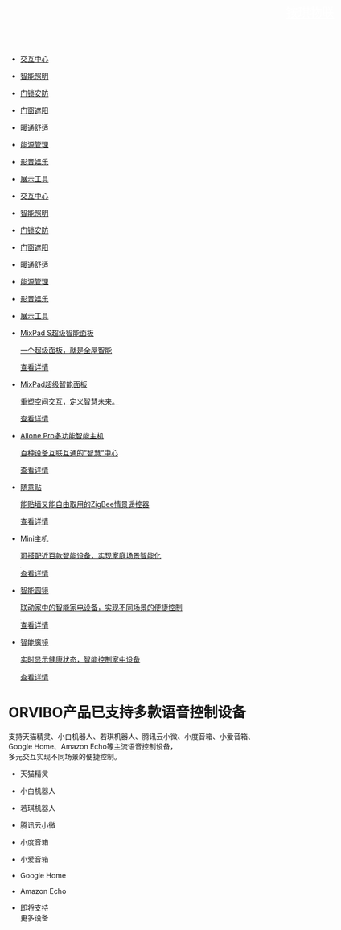 <html lang="zh-CN" xml:lang="zh-CN">
 <head>
  <meta charset="UTF-8" />
  <title>智能照明系统，智能安防系统，智能影音系统，门窗遮阳系统|铵琪物联</title>
  <link rel="stylesheet" type="text/css" href="global_ch-c3fd5368e5.css" />
  <link rel="stylesheet" type="text/css" href="orvibo-058bcc0a63.css" />
  <link rel="stylesheet" type="text/css" href="product_list-7f1b9b8c90.css" />

 </head>
 <body>
  <header class="header">
   <div class="content clear" style="width:1200px;min-width: 1200px;padding:0">
    <a href="anqi.link" style="line-height: 50px; color:white;font-size:24px;">铵琪物联</a>
   </div>
  </header>
  <div class="product_list_container">
   <nav id="top_icon_nav">
    <ul class="clear nav">
     <li onclick="initPage(6);" data-tab="6" class="active"><a href="#6"><i class="icon1"></i><p>交互中心</p></a></li>
     <li onclick="initPage(1);" data-tab="1" class=""><a href="#1"><i class="icon2"></i><p>智能照明</p></a></li>
     <li onclick="initPage(2);" data-tab="2" class=""><a href="#2"><i class="icon3"></i><p>门锁安防</p></a></li>
     <li onclick="initPage(3);" data-tab="3"><a href="#3"><i class="icon4"></i><p>门窗遮阳</p></a></li>
     <li onclick="initPage(4);" data-tab="4"><a href="#4"><i class="icon5"></i><p>暖通舒适</p></a></li>
     <li onclick="initPage(7);" data-tab="7"><a href="#7"><i class="icon6"></i><p>能源管理</p></a></li>
     <li onclick="initPage(5);" data-tab="5"><a href="#5"><i class="icon7"></i><p>影音娱乐</p></a></li>
     <li onclick="initPage(8);" data-tab="8" style="margin-right: 0;"><a href="#8"><i class="icon8"></i><p>展示工具</p></a></li>
    </ul>
   </nav>
   <nav class="top_nav" id="top_nav">
    <ul class="clear nav">
     <li onclick="initPage(6);" data-tab="6" class="active"><a href="#6"><p>交互中心</p></a></li>
     <li onclick="initPage(1);" data-tab="1" class=""><a href="#1"><p>智能照明</p></a></li>
     <li onclick="initPage(2);" data-tab="2" class=""><a href="#2"><p>门锁安防</p></a></li>
     <li onclick="initPage(3);" data-tab="3"><a href="#3"><p>门窗遮阳</p></a></li>
     <li onclick="initPage(4);" data-tab="4"><a href="#4"><p>暖通舒适</p></a></li>
     <li onclick="initPage(7);" data-tab="7"><a href="#7"><p>能源管理</p></a></li>
     <li onclick="initPage(5);" data-tab="5"><a href="#5"><p>影音娱乐</p></a></li>
     <li onclick="initPage(8);" data-tab="8" style="margin-right: 0;"><a href="#8"><p>展示工具</p></a></li>
    </ul>
   </nav>
   <div class="main clear">
    <div class="list" data-id="6" style="display: block;">
     <ul class="clear">
      <li class="clear"><a href="/cn/product/mixpad_s.html" class="block">
        <div class="left">
         <p class="title">MixPad S超级智能面板</p>
         <p class="text">一个超级面板，就是全屋智能</p>
        </div>
        <div class="right">
         <img class="lazy" data-original="https://static.orvibo.com/guanwang_second/front/common/images/product_cover/mixpad_s-2b7567fb69.jpg" alt="" src="https://static.orvibo.com/guanwang_second/front/common/images/product_cover/mixpad_s-2b7567fb69.jpg" style="" />
        </div></a><a href="/cn/product/mixpad_s.html" class="button">查看详情</a></li>
      <li class="clear"><a href="/cn/product/mixpad.html" class="block">
        <div class="left">
         <p class="title">MixPad超级智能面板</p>
         <p class="text">重塑空间交互，定义智慧未来。</p>
        </div>
        <div class="right">
         <img class="lazy" data-original="https://static.orvibo.com/guanwang_second/front/common/images/product_cover/105-ef7d65c6d9.jpg" alt="" src="https://static.orvibo.com/guanwang_second/front/common/images/product_cover/105-ef7d65c6d9.jpg" style="" />
        </div></a><a href="/cn/product/mixpad.html" class="button">查看详情</a></li>
      <li class="clear"><a href="/cn/product/allonePro.html" class="block">
        <div class="left">
         <p class="title">Allone Pro多功能智能主机</p>
         <p class="text">百种设备互联互通的“智慧“中心</p>
        </div>
        <div class="right">
         <img class="lazy" data-original="https://static.orvibo.com/guanwang_second/front/common/images/product_cover/102-3a0755ad98.jpg" alt="" src="https://static.orvibo.com/guanwang_second/front/common/images/product_cover/102-3a0755ad98.jpg" style="" />
        </div></a><a href="/cn/product/allonePro.html" class="button">查看详情</a></li>
      <li class="clear"><a href="/cn/product/tie.html" class="block">
        <div class="left">
         <p class="title">随意贴</p>
         <p class="text">能贴墙又能自由取用的ZigBee情景遥控器</p>
        </div>
        <div class="right">
         <img class="lazy" data-original="https://static.orvibo.com/guanwang_second/front/common/images/product_cover/103-4575f05adc.jpg" alt="" src="https://static.orvibo.com/guanwang_second/front/common/images/product_cover/103-4575f05adc.jpg" style="" />
        </div></a><a href="/cn/product/tie.html" class="button">查看详情</a></li>
      <li class="clear"><a href="/cn/product/miniHost.html" class="block">
        <div class="left">
         <p class="title">Mini主机</p>
         <p class="text">可搭配近百款智能设备，实现家庭场景智能化</p>
        </div>
        <div class="right">
         <img class="lazy" data-original="https://static.orvibo.com/guanwang_second/front/common/images/product_cover/101-a86253e8b4.jpg" alt="" src="data:image/png;base64,iVBORw0KGgoAAAANSUhEUgAAAAEAAAABCAYAAAAfFcSJAAAAAXNSR0IArs4c6QAAAARnQU1BAACxjwv8YQUAAAAJcEhZcwAADsQAAA7EAZUrDhsAAAANSURBVBhXYzh8+PB/AAffA0nNPuCLAAAAAElFTkSuQmCC" />
        </div></a><a href="/cn/product/miniHost.html" class="button">查看详情</a></li>
      <li class="clear"><a href="/cn/product/roundmirror.html" class="block">
        <div class="left">
         <p class="title">智能圆镜</p>
         <p class="text">联动家中的智能家电设备，实现不同场景的便捷控制</p>
        </div>
        <div class="right">
         <img class="lazy" data-original="https://static.orvibo.com/guanwang_second/front/common/images/product_cover/108-258e61781a.jpg" alt="" src="data:image/png;base64,iVBORw0KGgoAAAANSUhEUgAAAAEAAAABCAYAAAAfFcSJAAAAAXNSR0IArs4c6QAAAARnQU1BAACxjwv8YQUAAAAJcEhZcwAADsQAAA7EAZUrDhsAAAANSURBVBhXYzh8+PB/AAffA0nNPuCLAAAAAElFTkSuQmCC" />
        </div></a><a href="/cn/product/roundmirror.html" class="button">查看详情</a></li>
      <li class="clear"><a href="/cn/product/mirror.html" class="block">
        <div class="left">
         <p class="title">智能魔镜</p>
         <p class="text">实时显示健康状态，智能控制家中设备</p>
        </div>
        <div class="right">
         <img class="lazy" data-original="https://static.orvibo.com/guanwang_second/front/common/images/product_cover/104-c0e6a79247.jpg" alt="" src="data:image/png;base64,iVBORw0KGgoAAAANSUhEUgAAAAEAAAABCAYAAAAfFcSJAAAAAXNSR0IArs4c6QAAAARnQU1BAACxjwv8YQUAAAAJcEhZcwAADsQAAA7EAZUrDhsAAAANSURBVBhXYzh8+PB/AAffA0nNPuCLAAAAAElFTkSuQmCC" />
        </div></a><a href="/cn/product/mirror.html" class="button">查看详情</a></li>
     </ul>
    </div>
    <div class="list" data-id="1" style="display: none;">
     <ul class="clear">
      <li class="clear"><a href="/cn/product/jirui.html" class="block">
        <div class="left">
         <p class="title">极锐系列智能开关</p>
         <p class="text">一万小时打造的智能开关，媲美iPhone工艺和品质</p>
        </div>
        <div class="right">
         <img class="lazy" data-original="https://static.orvibo.com/guanwang_second/front/common/images/product_cover/201-4df8b832d0.jpg" alt="" src="https://static.orvibo.com/guanwang_second/front/common/images/product_cover/201-4df8b832d0.jpg" style="" />
        </div></a><a href="/cn/product/jirui.html" class="button">查看详情</a></li>
      <li class="clear"><a href="/cn/product/lightstripe.html" class="block">
        <div class="left">
         <p class="title">智能幻彩灯带</p>
         <p class="text">主照明级别高亮度输出，AI智能识音，光随乐动</p>
        </div>
        <div class="right">
         <img class="lazy" data-original="https://static.orvibo.com/guanwang_second/front/common/images/product_cover/216-313ad51bb5.jpg" alt="" src="https://static.orvibo.com/guanwang_second/front/common/images/product_cover/216-313ad51bb5.jpg" style="" />
        </div></a><a href="/cn/product/lightstripe.html" class="button">查看详情</a></li>
      <li class="clear"><a href="/cn/product/touchclassic.html" class="block">
        <div class="left">
         <p class="title">Touch Classic系列智能开关</p>
         <p class="text">3D深度钢化玻璃面板，0.3毫秒极速响应，一键开关全屋灯光</p>
        </div>
        <div class="right">
         <img class="lazy" data-original="https://static.orvibo.com/guanwang_second/front/common/images/product_cover/202-69e1045dc5.jpg" alt="" src="https://static.orvibo.com/guanwang_second/front/common/images/product_cover/202-69e1045dc5.jpg" style="" />
        </div></a><a href="/cn/product/touchclassic.html" class="button">查看详情</a></li>
      <li class="clear"><a href="/cn/product/jiguang.html" class="block">
        <div class="left">
         <p class="title">极光系列智能开关</p>
         <p class="text">精雕工艺超薄玻璃面板，通透蓝色夜光</p>
        </div>
        <div class="right">
         <img class="lazy" data-original="https://static.orvibo.com/guanwang_second/front/common/images/product_cover/203-22dfe92e33.jpg" alt="" src="https://static.orvibo.com/guanwang_second/front/common/images/product_cover/203-22dfe92e33.jpg" style="" />
        </div></a><a href="/cn/product/jiguang.html" class="button">查看详情</a></li>
      <li class="clear"><a href="/cn/product/baijin.html" class="block">
        <div class="left">
         <p class="title">白金系列智能开关</p>
         <p class="text">宛若白色钢琴烤漆机身，高灵敏电容式触摸</p>
        </div>
        <div class="right">
         <img class="lazy" data-original="https://static.orvibo.com/guanwang_second/front/common/images/product_cover/204-4d2b3646ae.jpg" alt="" src="data:image/png;base64,iVBORw0KGgoAAAANSUhEUgAAAAEAAAABCAYAAAAfFcSJAAAAAXNSR0IArs4c6QAAAARnQU1BAACxjwv8YQUAAAAJcEhZcwAADsQAAA7EAZUrDhsAAAANSURBVBhXYzh8+PB/AAffA0nNPuCLAAAAAElFTkSuQmCC" />
        </div></a><a href="/cn/product/baijin.html" class="button">查看详情</a></li>
      <li class="clear"><a href="/cn/product/rgb_controller.html" class="block">
        <div class="left">
         <p class="title">RGB控制盒</p>
         <p class="text">轻松调节灯光的颜色和色温</p>
        </div>
        <div class="right">
         <img class="lazy" data-original="https://static.orvibo.com/guanwang_second/front/common/images/product_cover/215-3b8d488cc5.jpg" alt="" src="data:image/png;base64,iVBORw0KGgoAAAANSUhEUgAAAAEAAAABCAYAAAAfFcSJAAAAAXNSR0IArs4c6QAAAARnQU1BAACxjwv8YQUAAAAJcEhZcwAADsQAAA7EAZUrDhsAAAANSURBVBhXYzh8+PB/AAffA0nNPuCLAAAAAElFTkSuQmCC" />
        </div></a><a href="/cn/product/rgb_controller.html" class="button">查看详情</a></li>
     </ul>
    </div>
    <div class="list" data-id="2" style="display: none;">
     <ul class="clear">
      <li class="clear"><a href="/cn/product/c1/index.html" class="block">
        <div class="left">
         <p class="title">智能门锁 C1</p>
         <p class="text">9大硬科技，创造极致安全和智能体验</p>
        </div>
        <div class="right">
         <img class="lazy" data-original="https://static.orvibo.com/guanwang_second/front/common/images/product_cover/C1-d77500a908.jpg" alt="" src="https://static.orvibo.com/guanwang_second/front/common/images/product_cover/C1-d77500a908.jpg" style="" />
        </div></a><a href="/cn/product/c1/index.html" class="button">查看详情</a></li>
      <li class="clear"><a href="/cn/product/t1/index.html" class="block">
        <div class="left">
         <p class="title">智能门锁 T1</p>
         <p class="text">0.3秒极速解锁，500天超长续航，255个扩展传感器，iF金奖团队设计</p>
        </div>
        <div class="right">
         <img class="lazy" data-original="https://static.orvibo.com/guanwang_second/front/common/images/product_cover/301-a51f36c452.jpg" alt="" src="https://static.orvibo.com/guanwang_second/front/common/images/product_cover/301-a51f36c452.jpg" style="" />
        </div></a><a href="/cn/product/t1/index.html" class="button">查看详情</a></li>
      <li class="clear"><a href="/cn/product/t1c/index.html" class="block">
        <div class="left">
         <p class="title">智能门锁 T1C</p>
         <p class="text">极致安全，气质不凡</p>
        </div>
        <div class="right">
         <img class="lazy" data-original="https://static.orvibo.com/guanwang_second/front/common/images/product_cover/319-f48813e77f.jpg" alt="" src="https://static.orvibo.com/guanwang_second/front/common/images/product_cover/319-f48813e77f.jpg" style="" />
        </div></a><a href="/cn/product/t1c/index.html" class="button">查看详情</a></li>
      <li class="clear"><a href="/cn/product/xiaoou.html" class="block">
        <div class="left">
         <p class="title">小欧智能摄像机</p>
         <p class="text">能听能说能看，手机远程观看</p>
        </div>
        <div class="right">
         <img class="lazy" data-original="https://static.orvibo.com/guanwang_second/front/common/images/product_cover/303-5b103aa78e.jpg" alt="" src="https://static.orvibo.com/guanwang_second/front/common/images/product_cover/303-5b103aa78e.jpg" style="" />
        </div></a><a href="/cn/product/xiaoou.html" class="button">查看详情</a></li>
      <li class="clear"><a href="/cn/product/yuntai.html" class="block">
        <div class="left">
         <p class="title">智能云台摄像机</p>
         <p class="text">高清画质 360&deg;全景巡航 ，看得清更看得全</p>
        </div>
        <div class="right">
         <img class="lazy" data-original="https://static.orvibo.com/guanwang_second/front/common/images/product_cover/304-b3cdbd0735.jpg" alt="" src="data:image/png;base64,iVBORw0KGgoAAAANSUhEUgAAAAEAAAABCAYAAAAfFcSJAAAAAXNSR0IArs4c6QAAAARnQU1BAACxjwv8YQUAAAAJcEhZcwAADsQAAA7EAZUrDhsAAAANSURBVBhXYzh8+PB/AAffA0nNPuCLAAAAAElFTkSuQmCC" />
        </div></a><a href="/cn/product/yuntai.html" class="button">查看详情</a></li>
      <li class="clear"><a href="/cn/product/chuanganqi.html" class="block">
        <div class="left">
         <p class="title">传感器接入盒</p>
         <p class="text">可让传统有线传感器与欧瑞博支持的智能产品实现互联互通</p>
        </div>
        <div class="right">
         <img class="lazy" data-original="https://static.orvibo.com/guanwang_second/front/common/images/product_cover/305-3b8d488cc5.jpg" alt="" src="data:image/png;base64,iVBORw0KGgoAAAANSUhEUgAAAAEAAAABCAYAAAAfFcSJAAAAAXNSR0IArs4c6QAAAARnQU1BAACxjwv8YQUAAAAJcEhZcwAADsQAAA7EAZUrDhsAAAANSURBVBhXYzh8+PB/AAffA0nNPuCLAAAAAElFTkSuQmCC" />
        </div></a><a href="/cn/product/chuanganqi.html" class="button">查看详情</a></li>
      <li class="clear"><a href="/cn/product/safepackage.html" class="block">
        <div class="left">
         <p class="title">安防套件</p>
         <p class="text">全方位守护家庭安全</p>
        </div>
        <div class="right">
         <img class="lazy" data-original="https://static.orvibo.com/guanwang_second/front/common/images/product_cover/302-415a29de40.jpg" alt="" src="data:image/png;base64,iVBORw0KGgoAAAANSUhEUgAAAAEAAAABCAYAAAAfFcSJAAAAAXNSR0IArs4c6QAAAARnQU1BAACxjwv8YQUAAAAJcEhZcwAADsQAAA7EAZUrDhsAAAANSURBVBhXYzh8+PB/AAffA0nNPuCLAAAAAElFTkSuQmCC" />
        </div></a><a href="/cn/product/safepackage.html" class="button">查看详情</a></li>
      <li class="clear"><a href="/cn/product/doorsensor.html" class="block">
        <div class="left">
         <p class="title">门窗传感器</p>
         <p class="text">时刻感应门窗的开关状态</p>
        </div>
        <div class="right">
         <img class="lazy" data-original="https://static.orvibo.com/guanwang_second/front/common/images/product_cover/307-d9e32d883f.jpg" alt="" src="data:image/png;base64,iVBORw0KGgoAAAANSUhEUgAAAAEAAAABCAYAAAAfFcSJAAAAAXNSR0IArs4c6QAAAARnQU1BAACxjwv8YQUAAAAJcEhZcwAADsQAAA7EAZUrDhsAAAANSURBVBhXYzh8+PB/AAffA0nNPuCLAAAAAElFTkSuQmCC" />
        </div></a><a href="/cn/product/doorsensor.html" class="button">查看详情</a></li>
      <li class="clear"><a href="/cn/product/bodysensor.html" class="block">
        <div class="left">
         <p class="title">人体传感器</p>
         <p class="text">灵敏感应异常移动</p>
        </div>
        <div class="right">
         <img class="lazy" data-original="https://static.orvibo.com/guanwang_second/front/common/images/product_cover/306-3ff76e1b0a.jpg" alt="" src="data:image/png;base64,iVBORw0KGgoAAAANSUhEUgAAAAEAAAABCAYAAAAfFcSJAAAAAXNSR0IArs4c6QAAAARnQU1BAACxjwv8YQUAAAAJcEhZcwAADsQAAA7EAZUrDhsAAAANSURBVBhXYzh8+PB/AAffA0nNPuCLAAAAAElFTkSuQmCC" />
        </div></a><a href="/cn/product/bodysensor.html" class="button">查看详情</a></li>
      <li class="clear"><a href="/cn/product/temp_hum_sensor.html" class="block">
        <div class="left">
         <p class="title">温湿度传感器</p>
         <p class="text">实时感应室内温湿度，联动创造舒适家居环境</p>
        </div>
        <div class="right">
         <img class="lazy" data-original="https://static.orvibo.com/guanwang_second/front/common/images/product_cover/308-68a450fefc.jpg" alt="" src="data:image/png;base64,iVBORw0KGgoAAAANSUhEUgAAAAEAAAABCAYAAAAfFcSJAAAAAXNSR0IArs4c6QAAAARnQU1BAACxjwv8YQUAAAAJcEhZcwAADsQAAA7EAZUrDhsAAAANSURBVBhXYzh8+PB/AAffA0nNPuCLAAAAAElFTkSuQmCC" />
        </div></a><a href="/cn/product/temp_hum_sensor.html" class="button">查看详情</a></li>
      <li class="clear"><a href="/cn/product/co_alarm.html" class="block">
        <div class="left">
         <p class="title">智能一氧化碳报警器</p>
         <p class="text">灵敏检测一氧化碳浓度，异常立即报警提醒</p>
        </div>
        <div class="right">
         <img class="lazy" data-original="https://static.orvibo.com/guanwang_second/front/common/images/product_cover/309-1c51a9f46e.jpg" alt="" src="data:image/png;base64,iVBORw0KGgoAAAANSUhEUgAAAAEAAAABCAYAAAAfFcSJAAAAAXNSR0IArs4c6QAAAARnQU1BAACxjwv8YQUAAAAJcEhZcwAADsQAAA7EAZUrDhsAAAANSURBVBhXYzh8+PB/AAffA0nNPuCLAAAAAElFTkSuQmCC" />
        </div></a><a href="/cn/product/co_alarm.html" class="button">查看详情</a></li>
      <li class="clear"><a href="/cn/product/gas_sensor.html" class="block">
        <div class="left">
         <p class="title">智能可燃气体传感器</p>
         <p class="text">检测燃气浓度，超大音鸣报警，异常早知晓</p>
        </div>
        <div class="right">
         <img class="lazy" data-original="https://static.orvibo.com/guanwang_second/front/common/images/product_cover/311-77e487fd32.jpg" alt="" src="data:image/png;base64,iVBORw0KGgoAAAANSUhEUgAAAAEAAAABCAYAAAAfFcSJAAAAAXNSR0IArs4c6QAAAARnQU1BAACxjwv8YQUAAAAJcEhZcwAADsQAAA7EAZUrDhsAAAANSURBVBhXYzh8+PB/AAffA0nNPuCLAAAAAElFTkSuQmCC" />
        </div></a><a href="/cn/product/gas_sensor.html" class="button">查看详情</a></li>
      <li class="clear"><a href="/cn/product/photoelectric_alarm.html" class="block">
        <div class="left">
         <p class="title">智能光电烟雾报警器</p>
         <p class="text">实时监测烟雾发生，阻止危险扩散蔓延</p>
        </div>
        <div class="right">
         <img class="lazy" data-original="https://static.orvibo.com/guanwang_second/front/common/images/product_cover/312-cddf176d22.jpg" alt="" src="data:image/png;base64,iVBORw0KGgoAAAANSUhEUgAAAAEAAAABCAYAAAAfFcSJAAAAAXNSR0IArs4c6QAAAARnQU1BAACxjwv8YQUAAAAJcEhZcwAADsQAAA7EAZUrDhsAAAANSURBVBhXYzh8+PB/AAffA0nNPuCLAAAAAElFTkSuQmCC" />
        </div></a><a href="/cn/product/photoelectric_alarm.html" class="button">查看详情</a></li>
      <li class="clear"><a href="/cn/product/water_alarm.html" class="block">
        <div class="left">
         <p class="title">智能水浸报警器</p>
         <p class="text">实时感应水体，联动传感解决溢水漏水难题</p>
        </div>
        <div class="right">
         <img class="lazy" data-original="https://static.orvibo.com/guanwang_second/front/common/images/product_cover/313-ce5311b947.jpg" alt="" src="data:image/png;base64,iVBORw0KGgoAAAANSUhEUgAAAAEAAAABCAYAAAAfFcSJAAAAAXNSR0IArs4c6QAAAARnQU1BAACxjwv8YQUAAAAJcEhZcwAADsQAAA7EAZUrDhsAAAANSURBVBhXYzh8+PB/AAffA0nNPuCLAAAAAElFTkSuQmCC" />
        </div></a><a href="/cn/product/water_alarm.html" class="button">查看详情</a></li>
      <li class="clear"><a href="/cn/product/sos.html" class="block">
        <div class="left">
         <p class="title">SOS紧急按钮</p>
         <p class="text">当老人小孩遇险，一键紧急求救</p>
        </div>
        <div class="right">
         <img class="lazy" data-original="https://static.orvibo.com/guanwang_second/front/common/images/product_cover/314-b4fea762af.jpg" alt="" src="data:image/png;base64,iVBORw0KGgoAAAANSUhEUgAAAAEAAAABCAYAAAAfFcSJAAAAAXNSR0IArs4c6QAAAARnQU1BAACxjwv8YQUAAAAJcEhZcwAADsQAAA7EAZUrDhsAAAANSURBVBhXYzh8+PB/AAffA0nNPuCLAAAAAElFTkSuQmCC" />
        </div></a><a href="/cn/product/sos.html" class="button">查看详情</a></li>
     </ul>
    </div>
    <div class="list" data-id="4" style="display: none;">
     <ul class="clear">
      <li class="clear"><a href="/cn/product/airmasterpro.html" class="block">
        <div class="left">
         <p class="title">AirMaster 中央空调智能升级套件</p>
         <p class="text">让中央空调用户得到超乎想象的便捷</p>
        </div>
        <div class="right">
         <img class="lazy" data-original="https://static.orvibo.com/guanwang_second/front/common/images/product_cover/505-1f962bf5b8.jpg" alt="" src="data:image/png;base64,iVBORw0KGgoAAAANSUhEUgAAAAEAAAABCAYAAAAfFcSJAAAAAXNSR0IArs4c6QAAAARnQU1BAACxjwv8YQUAAAAJcEhZcwAADsQAAA7EAZUrDhsAAAANSURBVBhXYzh8+PB/AAffA0nNPuCLAAAAAElFTkSuQmCC" />
        </div></a><a href="/cn/product/airmasterpro.html" class="button">查看详情</a></li>
      <li class="clear"><a href="/cn/product/air_pannel.html" class="block">
        <div class="left">
         <p class="title">空调面板</p>
         <p class="text">智能远程控制空调，联动调节温度</p>
        </div>
        <div class="right">
         <img class="lazy" data-original="https://static.orvibo.com/guanwang_second/front/common/images/product_cover/502-961cdc6cc3.jpg" alt="" src="data:image/png;base64,iVBORw0KGgoAAAANSUhEUgAAAAEAAAABCAYAAAAfFcSJAAAAAXNSR0IArs4c6QAAAARnQU1BAACxjwv8YQUAAAAJcEhZcwAADsQAAA7EAZUrDhsAAAANSURBVBhXYzh8+PB/AAffA0nNPuCLAAAAAElFTkSuQmCC" />
        </div></a><a href="/cn/product/air_pannel.html" class="button">查看详情</a></li>
      <li class="clear"><a href="/cn/product/dinuan.html" class="block">
        <div class="left">
         <p class="title">地暖面板</p>
         <p class="text">更聪明的供暖方案，舒适节能，持家有道</p>
        </div>
        <div class="right">
         <img class="lazy" data-original="https://static.orvibo.com/guanwang_second/front/common/images/product_cover/504-13dd688eee.jpg" alt="" src="data:image/png;base64,iVBORw0KGgoAAAANSUhEUgAAAAEAAAABCAYAAAAfFcSJAAAAAXNSR0IArs4c6QAAAARnQU1BAACxjwv8YQUAAAAJcEhZcwAADsQAAA7EAZUrDhsAAAANSURBVBhXYzh8+PB/AAffA0nNPuCLAAAAAElFTkSuQmCC" />
        </div></a><a href="/cn/product/dinuan.html" class="button">查看详情</a></li>
     </ul>
    </div>
    <div class="list" data-id="5" style="display: none;">
     <ul class="clear">
      <li class="clear"><a href="/cn/product/xiaofang.html" class="block">
        <div class="left">
         <p class="title">小方智能遥控器</p>
         <p class="text">一个替代所有遥控器，让普通家电秒变智能</p>
        </div>
        <div class="right">
         <img class="lazy" data-original="https://static.orvibo.com/guanwang_second/front/common/images/product_cover/701-d55a9376dd.jpg" alt="" src="data:image/png;base64,iVBORw0KGgoAAAANSUhEUgAAAAEAAAABCAYAAAAfFcSJAAAAAXNSR0IArs4c6QAAAARnQU1BAACxjwv8YQUAAAAJcEhZcwAADsQAAA7EAZUrDhsAAAANSURBVBhXYzh8+PB/AAffA0nNPuCLAAAAAElFTkSuQmCC" />
        </div></a><a href="/cn/product/xiaofang.html" class="button">查看详情</a></li>
      <li class="clear"><a href="/cn/product/infrared.html" class="block">
        <div class="left">
         <p class="title">ZigBee红外转发器</p>
         <p class="text">轻松控制红外家电，联动定制多种智能情景</p>
        </div>
        <div class="right">
         <img class="lazy" data-original="https://static.orvibo.com/guanwang_second/front/common/images/product_cover/702-3a0755ad98.jpg" alt="" src="data:image/png;base64,iVBORw0KGgoAAAANSUhEUgAAAAEAAAABCAYAAAAfFcSJAAAAAXNSR0IArs4c6QAAAARnQU1BAACxjwv8YQUAAAAJcEhZcwAADsQAAA7EAZUrDhsAAAANSURBVBhXYzh8+PB/AAffA0nNPuCLAAAAAElFTkSuQmCC" />
        </div></a><a href="/cn/product/infrared.html" class="button">查看详情</a></li>
     </ul>
    </div>
    <div class="list" data-id="7" style="display: none;">
     <ul class="clear">
      <li class="clear"><a href="/cn/product/s30c.html" class="block">
        <div class="left">
         <p class="title">S30c智能插座</p>
         <p class="text">日本优良设计奖，缤纷四色，智能远程控制</p>
        </div>
        <div class="right">
         <img class="lazy" data-original="https://static.orvibo.com/guanwang_second/front/common/images/product_cover/609-cbf135928a.jpg" alt="" src="data:image/png;base64,iVBORw0KGgoAAAANSUhEUgAAAAEAAAABCAYAAAAfFcSJAAAAAXNSR0IArs4c6QAAAARnQU1BAACxjwv8YQUAAAAJcEhZcwAADsQAAA7EAZUrDhsAAAANSURBVBhXYzh8+PB/AAffA0nNPuCLAAAAAElFTkSuQmCC" />
        </div></a><a href="/cn/product/s30c.html" class="button">查看详情</a></li>
      <li class="clear"><a href="/cn/product/s20c.html" class="block">
        <div class="left">
         <p class="title">S20c智能插座</p>
         <p class="text">智能定时,手机远程控制，让传统家电秒变智能</p>
        </div>
        <div class="right">
         <img class="lazy" data-original="https://static.orvibo.com/guanwang_second/front/common/images/product_cover/603-c12bbb9af2.jpg" alt="" src="data:image/png;base64,iVBORw0KGgoAAAANSUhEUgAAAAEAAAABCAYAAAAfFcSJAAAAAXNSR0IArs4c6QAAAARnQU1BAACxjwv8YQUAAAAJcEhZcwAADsQAAA7EAZUrDhsAAAANSURBVBhXYzh8+PB/AAffA0nNPuCLAAAAAElFTkSuQmCC" />
        </div></a><a href="/cn/product/s20c.html" class="button">查看详情</a></li>
     </ul>
    </div>
    <div class="list" data-id="3" style="display: none;">
     <ul class="clear">
      <li class="clear"><a href="/cn/product/dabaidianji.html" class="block">
        <div class="left">
         <p class="title">大白智能窗帘电机Wi-Fi版</p>
         <p class="text">Wi-Fi直连，无需网关更智能</p>
        </div>
        <div class="right">
         <img class="lazy" data-original="https://static.orvibo.com/guanwang_second/front/common/images/product_cover/406-2a105824fa.jpg" alt="" src="data:image/png;base64,iVBORw0KGgoAAAANSUhEUgAAAAEAAAABCAYAAAAfFcSJAAAAAXNSR0IArs4c6QAAAARnQU1BAACxjwv8YQUAAAAJcEhZcwAADsQAAA7EAZUrDhsAAAANSURBVBhXYzh8+PB/AAffA0nNPuCLAAAAAElFTkSuQmCC" />
        </div></a><a href="/cn/product/dabaidianji.html" class="button">查看详情</a></li>
      <li class="clear"><a href="/cn/product/chuanglian.html" class="block">
        <div class="left">
         <p class="title">智能开合帘套装巧克力版</p>
         <p class="text">小身材大扭力，一款新旧房都能装的智能窗帘</p>
        </div>
        <div class="right">
         <img class="lazy" data-original="https://static.orvibo.com/guanwang_second/front/common/images/product_cover/401-4d3488261c.jpg" alt="" src="data:image/png;base64,iVBORw0KGgoAAAANSUhEUgAAAAEAAAABCAYAAAAfFcSJAAAAAXNSR0IArs4c6QAAAARnQU1BAACxjwv8YQUAAAAJcEhZcwAADsQAAA7EAZUrDhsAAAANSURBVBhXYzh8+PB/AAffA0nNPuCLAAAAAElFTkSuQmCC" />
        </div></a><a href="/cn/product/chuanglian.html" class="button">查看详情</a></li>
      <li class="clear"><a href="/cn/product/chuanglian2.html" class="block">
        <div class="left">
         <p class="title">超静音智能开合帘电机</p>
         <p class="text">高端、超静音智能窗帘革新力作</p>
        </div>
        <div class="right">
         <img class="lazy" data-original="https://static.orvibo.com/guanwang_second/front/common/images/product_cover/402-c60d988fa4.jpg" alt="" src="data:image/png;base64,iVBORw0KGgoAAAANSUhEUgAAAAEAAAABCAYAAAAfFcSJAAAAAXNSR0IArs4c6QAAAARnQU1BAACxjwv8YQUAAAAJcEhZcwAADsQAAA7EAZUrDhsAAAANSURBVBhXYzh8+PB/AAffA0nNPuCLAAAAAElFTkSuQmCC" />
        </div></a><a href="/cn/product/chuanglian2.html" class="button">查看详情</a></li>
      <li class="clear"><a href="/cn/product/controlbox.html" class="block">
        <div class="left">
         <p class="title">多功能控制盒</p>
         <p class="text">联动普通窗帘电机，让窗帘、窗户巧变智能</p>
        </div>
        <div class="right">
         <img class="lazy" data-original="https://static.orvibo.com/guanwang_second/front/common/images/product_cover/403-3b8d488cc5.jpg" alt="" src="data:image/png;base64,iVBORw0KGgoAAAANSUhEUgAAAAEAAAABCAYAAAAfFcSJAAAAAXNSR0IArs4c6QAAAARnQU1BAACxjwv8YQUAAAAJcEhZcwAADsQAAA7EAZUrDhsAAAANSURBVBhXYzh8+PB/AAffA0nNPuCLAAAAAElFTkSuQmCC" />
        </div></a><a href="/cn/product/controlbox.html" class="button">查看详情</a></li>
      <li class="clear"><a href="/cn/product/dryingrack.html" class="block">
        <div class="left">
         <p class="title">智能晾衣架</p>
         <p class="text">智能风干杀菌，让晾衣难题不再有</p>
        </div>
        <div class="right">
         <img class="lazy" data-original="https://static.orvibo.com/guanwang_second/front/common/images/product_cover/404-20d33db731.jpg" alt="" src="data:image/png;base64,iVBORw0KGgoAAAANSUhEUgAAAAEAAAABCAYAAAAfFcSJAAAAAXNSR0IArs4c6QAAAARnQU1BAACxjwv8YQUAAAAJcEhZcwAADsQAAA7EAZUrDhsAAAANSURBVBhXYzh8+PB/AAffA0nNPuCLAAAAAElFTkSuQmCC" />
        </div></a><a href="/cn/product/dryingrack.html" class="button">查看详情</a></li>
     </ul>
    </div>
    <div class="list" data-id="8" style="display: none;">
     <ul class="clear">
      <li class="clear"><a href="/cn/product/sandtable/index.html" class="block">
        <div class="left">
         <p class="title">智能家居Mini体验厅Lite版</p>
         <p class="text">最小门店场景，体验全宅智能家居</p>
        </div>
        <div class="right">
         <img class="lazy" data-original="https://static.orvibo.com/guanwang_second/front/common/images/product_cover/sandtable-2a5d37c8ad.jpg" alt="" src="data:image/png;base64,iVBORw0KGgoAAAANSUhEUgAAAAEAAAABCAYAAAAfFcSJAAAAAXNSR0IArs4c6QAAAARnQU1BAACxjwv8YQUAAAAJcEhZcwAADsQAAA7EAZUrDhsAAAANSURBVBhXYzh8+PB/AAffA0nNPuCLAAAAAElFTkSuQmCC" />
        </div></a><a href="/cn/product/sandtable/index.html" class="button">查看详情</a></li>
      <li class="clear"><a href="/cn/product/miniroom.html" class="block">
        <div class="left">
         <p class="title">轻奢级智能家居体验厅（高保真mini版）</p>
         <p class="text">方寸之间，尽显智慧与奢华</p>
        </div>
        <div class="right">
         <img class="lazy" data-original="https://static.orvibo.com/guanwang_second/front/common/images/product_cover/801-aaf8046b04.jpg" alt="" src="data:image/png;base64,iVBORw0KGgoAAAANSUhEUgAAAAEAAAABCAYAAAAfFcSJAAAAAXNSR0IArs4c6QAAAARnQU1BAACxjwv8YQUAAAAJcEhZcwAADsQAAA7EAZUrDhsAAAANSURBVBhXYzh8+PB/AAffA0nNPuCLAAAAAElFTkSuQmCC" />
        </div></a><a href="/cn/product/miniroom.html" class="button">查看详情</a></li>
     </ul>
    </div>
    <div class="robot_list">
     <h1>ORVIBO产品已支持多款语音控制设备</h1>
     <p>支持天猫精灵、小白机器人、若琪机器人、腾讯云小微、小度音箱、小爱音箱、Google Home、Amazon Echo等主流语音控制设备，<br />多元交互实现不同场景的便捷控制。</p>
     <ul class="clearfix">
      <li class="rl_item1"><i class="rli_icon"></i><p>天猫精灵</p></li>
      <li class="rl_item2"><i class="rli_icon"></i><p>小白机器人</p></li>
      <li class="rl_item3"><i class="rli_icon"></i><p>若琪机器人</p></li>
      <li class="rl_item4"><i class="rli_icon"></i><p>腾讯云小微</p></li>
      <li class="rl_item8"><i class="rli_icon"></i><p>小度音箱</p></li>
      <li class="rl_item9"><i class="rli_icon"></i><p>小爱音箱</p></li>
      <li class="rl_item5"><i class="rli_icon"></i><p>Google Home</p></li>
      <li class="rl_item6"><i class="rli_icon"></i><p>Amazon Echo</p></li>
      <li class="rl_item7"><p>即将支持<br />更多设备</p></li>
     </ul>
    </div>
   </div>
  </div>


  <script type="text/javascript" src="http://static.orvibo.com/guanwang_second/front/bower_components/jquery/dist/jquery.min.js"></script>
  <script type="text/javascript" src="http://static.orvibo.com/guanwang_second/front/js/jquery.lazyload.min-75578efdd4.js"></script>

  </noscript>
  <script>!function ($) {
    $(window).scroll(function () {
      var top = $(document).scrollTop()
      if(top > 130){
        $('#top_nav').addClass('top_nav_scroll')
      }else{
        $('#top_nav').removeClass('top_nav_scroll')
      }
    })
  }(jQuery)
  $(document).ready(function () {
    pageHashChange();
  })
  $(window).on("hashchange", function () {
    pageHashChange();
  });
  function pageHashChange() {
    var $list = $(".product_list_container .list")
    var arr = document.location.href.split("#")
    $("#top_nav .nav>li").removeClass("active")
    $("#top_icon_nav .nav>li").removeClass("active")
    if (arr.length == 1) {
      $list.eq(0).show()
      $("#top_nav .nav>li").eq(0).addClass('active')
      $("#top_icon_nav .nav>li").eq(0).addClass('active')
      $('html').scrollTop(0);
      $('body').scrollTop(0);
      $(document).scrollTop(0);
      $("img.lazy").lazyload({ effect: "fadeIn" });
    } else {
      initPage(arr[1])
    }
  }
  function initPage(id) {
    var $list = $(".product_list_container .list")
    $list.hide();
    for (var i = 0; i < $list.length; i++) {
      if ($list.eq(i).attr("data-id") == id) {
        $list.eq(i).show()
        break;
      }
    }
    var lis = $("#top_nav .nav>li")
    var lis1 = $("#top_icon_nav .nav>li")
    for (var i = 0; i < lis.length; i++) {
      if (lis.eq(i).attr("data-tab") == id) {
        lis.eq(i).addClass('active')
        lis1.eq(i).addClass('active')
        break;
      }
    }
    $('html').scrollTop(0);
    $('body').scrollTop(0);
    $(document).scrollTop(0);
    $("img.lazy").lazyload({ effect: "fadeIn" });
  }</script>
 </body>
</html>
